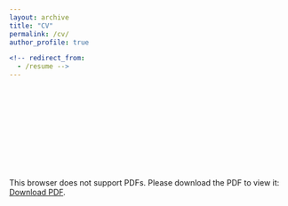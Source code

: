 ```yaml
---
layout: archive
title: "CV"
permalink: /cv/
author_profile: true

<!-- redirect_from:
  - /resume -->
---
```


<object data="https://github.com/yexin-mao/yexin-mao.github.io/edit/main/_pages/Yexin_Mao.pdf" type="application/pdf" width="700px" height="700px">
    <embed src="https://github.com/yexin-mao/yexin-mao.github.io/edit/main/_pages/Yexin_Mao.pdf">
        <p>This browser does not support PDFs. Please download the PDF to view it: <a href="https://github.com/yexin-mao/yexin-mao.github.io/edit/main/_pages/Yexin_Mao.pdf">Download PDF</a>.</p>
    </embed>
</object>


<!-- {% include base_path %}

Education
======
* B.S. in Computer Science, The University of Sydney (USYD), 2018-2022
* M.S. in Machine Learning and Computer Vision, Australian National University (ANU), 2022-2024


Work experience
======
* Tutor, HaiDao Education 
* 
* June. 2022-Present: Postdoctoral Researcher
  * RIEKN AIP
  * Supervisor: Taiji Suzuki

* Nov. 2022-Present: Visiting Researcher
  * Mohamed bin Zayed University of Artificial Intelligence
  * Supervisor: Zhiqiang Xu -->

<!-- Work experience
======
* June. 2022-Present: Postdoctoral Researcher
  * RIEKN AIP
  * Supervisor: Taiji Suzuki

* Nov. 2022-Present: Visiting Researcher
  * Mohamed bin Zayed University of Artificial Intelligence
  * Supervisor: Zhiqiang Xu
  
Mentees
======
I am fortunately co-supervising several Ph.D. students:
* Zixu Zhao (Ph.D. student, UNSW)
* Siqing Li (Ph.D. student, UNSW)
* Yilan Chen (Ph.D. student, UCSD)

Publications
======
  <ul>{% for post in site.publications %}
    {% include archive-single-cv.html %}
  {% endfor %}</ul>
  
Talks
======
  <ul>{% for post in site.talks %}
    {% include archive-single-talk-cv.html %}
  {% endfor %}</ul>
  
Teaching
======
  <ul>{% for post in site.teaching %}
    {% include archive-single-cv.html %}
  {% endfor %}</ul>
  
Service and leadership
======
* Conference reviewer:  NeurIPS 2021-2022, ICLR 2022-2023, ICML 2021-2022, KDD 2022, CVPR 2022, IJCAI 2022, SIGIR 2022, AISTATS 2022-2023, AAAI 2022 (Meta Reviewer).
* Journal reviewer: IEEE Transactions on Cybernetics, IEEE TKDE. -->
